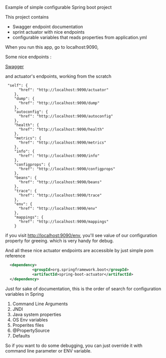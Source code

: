 Example of simple configurable Spring boot project

This project contains

* Swagger endpoint documentation
* sprint actuator with nice endpoints
* configurable variables that reads properties from application.yml

When you run this app, go to localhost:9090,

Some nice endpoints :

[Swagger](http://localhost:9090/http://localhost:9090/swagger-ui.html)

and actuator's endpoints, working from the scratch

```
 "self": {
      "href": "http://localhost:9090/actuator"
    },
    "dump": {
      "href": "http://localhost:9090/dump"
    },
    "autoconfig": {
      "href": "http://localhost:9090/autoconfig"
    },
    "health": {
      "href": "http://localhost:9090/health"
    },
    "metrics": {
      "href": "http://localhost:9090/metrics"
    },
    "info": {
      "href": "http://localhost:9090/info"
    },
    "configprops": {
      "href": "http://localhost:9090/configprops"
    },
    "beans": {
      "href": "http://localhost:9090/beans"
    },
    "trace": {
      "href": "http://localhost:9090/trace"
    },
    "env": {
      "href": "http://localhost:9090/env"
    },
    "mappings": {
      "href": "http://localhost:9090/mappings"
    }
```

if you visit [http://localhost:9090/env](http://localhost:9090/env), you'll see value of our configuration property for greeing. which is very handy for debug.

And all these nice actuator endpoints are accessible by just simple pom reference

```xml
  <dependency>
            <groupId>org.springframework.boot</groupId>
            <artifactId>spring-boot-actuator</artifactId>
  </dependency>
```

Just for sake of documentation, this is the order of search for configuration variables in Spring

1. Command Line Arguments
1. JNDI
1. Java system properties
1. OS Env variables
1. Properites files
1. @PropertySource
1. Defaults

So if you want to do some debugging, you can just override it with command line parameter or ENV variable.
